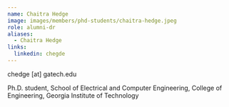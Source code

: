 ```yaml
---
name: Chaitra Hedge
image: images/members/phd-students/chaitra-hedge.jpeg
role: alumni-dr
aliases:
  - Chaitra Hedge
links:
  linkedin: chegde
---
```


chedge [at] gatech.edu

Ph.D. student, School of Electrical and Computer Engineering, College of Engineering, Georgia Institute of Technology